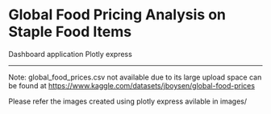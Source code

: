 # Global Food Pricing Analysis on Staple Food Items
Dashboard application 
Plotly express

-------------
Note:   global_food_prices.csv not available due to its large upload space can be found at https://www.kaggle.com/datasets/jboysen/global-food-prices

Please refer the images created using plotly express avilable in images/
